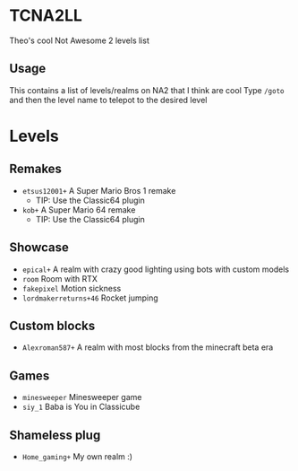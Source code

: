 # TCNA2LL
Theo's cool Not Awesome 2 levels list
## Usage
This contains a list of levels/realms on NA2 that I think are cool
Type `/goto ` and then the level name to telepot to the desired level
# Levels
## Remakes
  - `etsus12001+` A Super Mario Bros 1 remake
    - TIP: Use the Classic64 plugin
  - `kob+` A Super Mario 64 remake
    - TIP: Use the Classic64 plugin
## Showcase
  - `epical+` A realm with crazy good lighting using bots with custom models
  - `room` Room with RTX
  - `fakepixel` Motion sickness
  - `lordmakerreturns+46` Rocket jumping
## Custom blocks
  - `Alexroman587+` A realm with most blocks from the minecraft beta era
## Games
  - `minesweeper` Minesweeper game
  - `siy_1` Baba is You in Classicube
## Shameless plug
 - `Home_gaming+` My own realm :)
